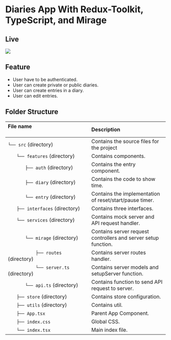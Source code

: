 # Diaries App With Redux-Toolkit, TypeScript, and Mirage

## Live
<img src="https://scontent.fkhi2-3.fna.fbcdn.net/v/t39.30808-6/259514662_1063495301066140_1440434779906836908_n.jpg?_nc_cat=107&ccb=1-5&_nc_sid=730e14&_nc_ohc=e1-qYYzq0lIAX_-TUhI&_nc_ht=scontent.fkhi2-3.fna&oh=cd23f7cb59dae142742841fb5af84eab&oe=61A28F9E" />

## Feature
- User have to be authenticated.
- User can create private or public diaries.
- User can create entries in a diary.
- User can edit entries.
  
## Folder Structure
| File name 　　　　　　　　　　　　　　| Description 　　|
| :--  | :--         |
| `└── src`  (directory) | Contains the source files for the project |
| `　　└── features` (directory) | Contains components. |
| `　　　　├── auth` (directory) | Contains the entry component. |
| `　　　　├── diary` (directory) | Contains the code to show time. |
| `　　　　└── entry` (directory) | Contains the implementation of reset/start/pause timer. |
| `　　├── interfaces` (directory) | Contains three interfaces. |
| `　　└── services` (directory) | Contains mock server and API request handler. |
| `　　　　└── mirage` (directory) | Contains server request controllers and server setup function. |
| `　　　　    ├── routes` (directory) | Contains server routes handler. |
| `　　　　    └── server.ts` (directory) | Contains server models and setupServer function. |
| `　　　　└── api.ts` (directory) | Contains function to send API request to server. |
| `　　├── store` (directory) | Contains store configuration. |
| `　　├── utils` (directory) | Contains util. |
| `　　├── App.tsx` | Parent App Component. |
| `　　├── index.css` | Global CSS. |
| `　　└── index.tsx` | Main index file. |
